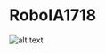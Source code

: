 # RoboIA1718


![alt text](https://scontent.ffnc1-1.fna.fbcdn.net/v/t1.0-9/22789138_1506901639385391_4758305993297961974_n.jpg?oh=4b7fc414a336bfca952debbe8be926d6&oe=5AA33299)
